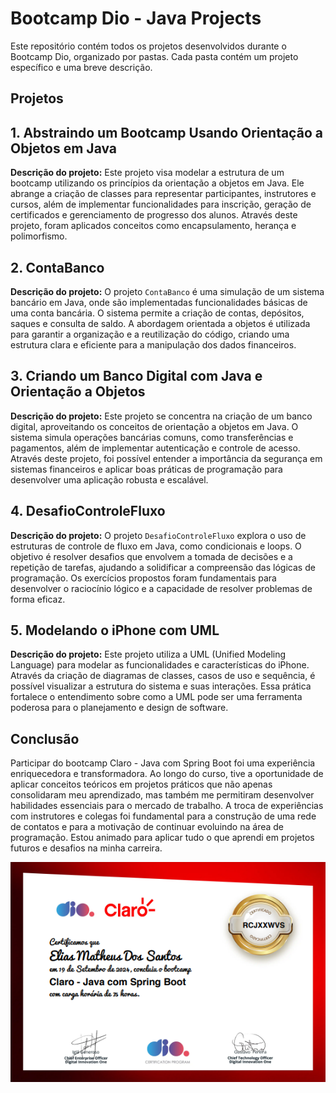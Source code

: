 # Bootcamp Dio - Java Projects

Este repositório contém todos os projetos desenvolvidos durante o Bootcamp Dio, organizado por pastas. Cada pasta contém um projeto específico e uma breve descrição.

## Projetos



## 1. Abstraindo um Bootcamp Usando Orientação a Objetos em Java
**Descrição do projeto:** Este projeto visa modelar a estrutura de um bootcamp utilizando os princípios da orientação a objetos em Java. Ele abrange a criação de classes para representar participantes, instrutores e cursos, além de implementar funcionalidades para inscrição, geração de certificados e gerenciamento de progresso dos alunos. Através deste projeto, foram aplicados conceitos como encapsulamento, herança e polimorfismo.

## 2. ContaBanco
**Descrição do projeto:** O projeto `ContaBanco` é uma simulação de um sistema bancário em Java, onde são implementadas funcionalidades básicas de uma conta bancária. O sistema permite a criação de contas, depósitos, saques e consulta de saldo. A abordagem orientada a objetos é utilizada para garantir a organização e a reutilização do código, criando uma estrutura clara e eficiente para a manipulação dos dados financeiros.

## 3. Criando um Banco Digital com Java e Orientação a Objetos
**Descrição do projeto:** Este projeto se concentra na criação de um banco digital, aproveitando os conceitos de orientação a objetos em Java. O sistema simula operações bancárias comuns, como transferências e pagamentos, além de implementar autenticação e controle de acesso. Através deste projeto, foi possível entender a importância da segurança em sistemas financeiros e aplicar boas práticas de programação para desenvolver uma aplicação robusta e escalável.

## 4. DesafioControleFluxo
**Descrição do projeto:** O projeto `DesafioControleFluxo` explora o uso de estruturas de controle de fluxo em Java, como condicionais e loops. O objetivo é resolver desafios que envolvem a tomada de decisões e a repetição de tarefas, ajudando a solidificar a compreensão das lógicas de programação. Os exercícios propostos foram fundamentais para desenvolver o raciocínio lógico e a capacidade de resolver problemas de forma eficaz.

## 5. Modelando o iPhone com UML
**Descrição do projeto:** Este projeto utiliza a UML (Unified Modeling Language) para modelar as funcionalidades e características do iPhone. Através da criação de diagramas de classes, casos de uso e sequência, é possível visualizar a estrutura do sistema e suas interações. Essa prática fortalece o entendimento sobre como a UML pode ser uma ferramenta poderosa para o planejamento e design de software.

## Conclusão
Participar do bootcamp Claro - Java com Spring Boot foi uma experiência enriquecedora e transformadora. Ao longo do curso, tive a oportunidade de aplicar conceitos teóricos em projetos práticos que não apenas consolidaram meu aprendizado, mas também me permitiram desenvolver habilidades essenciais para o mercado de trabalho. A troca de experiências com instrutores e colegas foi fundamental para a construção de uma rede de contatos e para a motivação de continuar evoluindo na área de programação. Estou animado para aplicar tudo o que aprendi em projetos futuros e desafios na minha carreira.

![Certificado](certificado.png)
